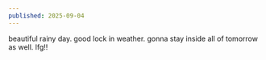 ```yaml
---
published: 2025-09-04
---
```


beautiful rainy day. good lock in weather. gonna stay inside all of tomorrow as well. lfg!!